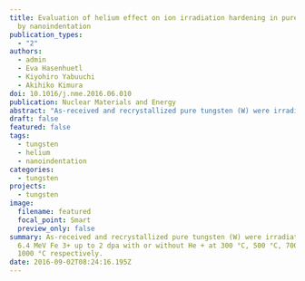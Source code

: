 ```yaml
---
title: Evaluation of helium effect on ion irradiation hardening in pure tungsten
  by nanoindentation
publication_types:
  - "2"
authors:
  - admin
  - Eva Hasenhuetl
  - Kiyohiro Yabuuchi
  - Akihiko Kimura
doi: 10.1016/j.nme.2016.06.010
publication: Nuclear Materials and Energy
abstract: "As-received and recrystallized pure tungsten (W) were irradiated with 6.4 MeV Fe 3 + up to 2 dpa with or without He + at 300 °C, 500 °C, 700 °C and 1000 °C spectively. Irradiation hardening was measured by the nano-indentation method. An equation to evaluate the bulk equivalent hardness was derived on the assumption that the geometrically necessary dislocation (GND) densities at an indentation depth were the same before and after irradiation. Ion-irradiation always induces hardening in both as-received and recrystallized W at all the experiment temperatures. In the case of single-beam irradiation, the recrystallized W exhibited higher hardening than as-received one. The effect of helium on the irradiation hardening is dependent on the material condition: as-received W showed an additional hardening by helium at all the irradiation temperatures, while in recrystallized W the hardening was not affected by helium below 700 °C."
draft: false
featured: false
tags:
  - tungsten
  - helium
  - nanoindentation
categories:
  - tungsten
projects:
  - tungsten
image:
  filename: featured
  focal_point: Smart
  preview_only: false
summary: As-received and recrystallized pure tungsten (W) were irradiated with
  6.4 MeV Fe 3+ up to 2 dpa with or without He + at 300 °C, 500 °C, 700 °C and
  1000 °C respectively.
date: 2016-09-02T08:24:16.195Z
---
```

